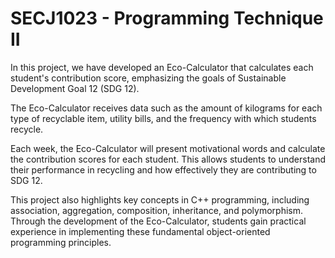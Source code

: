 # SECJ1023 - Programming Technique II
  In this project, we have developed an Eco-Calculator that calculates each student's contribution score, emphasizing the goals of Sustainable Development Goal 12 (SDG 12).

  The Eco-Calculator receives data such as the amount of kilograms for each type of recyclable item, utility bills, and the frequency with which students recycle.

  Each week, the Eco-Calculator will present motivational words and calculate the contribution scores for each student. This allows students to understand their performance in recycling and how effectively they are contributing to SDG 12.

  This project also highlights key concepts in C++ programming, including association, aggregation, composition, inheritance, and polymorphism. Through the development of the Eco-Calculator, students gain practical experience in implementing these fundamental object-oriented programming principles.
